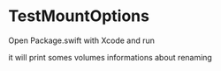 # TestMountOptions

Open Package.swift with Xcode and run

it will print somes volumes informations about renaming
